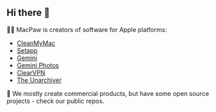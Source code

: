## Hi there 👋

🙋‍♀️ MacPaw is creators of software for Apple platforms:
* [CleanMyMac](https://macpaw.com/cleanmymac)
* [Setapp](https://macpaw.com/setapp)
* [Gemini](https://macpaw.com/gemini)
* [Gemini Photos](https://macpaw.com/gemini-photos)
* [ClearVPN](https://macpaw.com/clearvpn)
* [The Unarchiver](https://macpaw.com/the-unarchiver)

🌈 We mostly create commercial products, but have some open source projects - check our public repos.

<!--

**Here are some ideas to get you started:**

🙋‍♀️ A short introduction - what is your organization all about?
🌈 Contribution guidelines - how can the community get involved?
👩‍💻 Useful resources - where can the community find your docs? Is there anything else the community should know?
🍿 Fun facts - what does your team eat for breakfast?
🧙 Remember, you can do mighty things with the power of [Markdown](https://guides.github.com/features/mastering-markdown/)
-->
